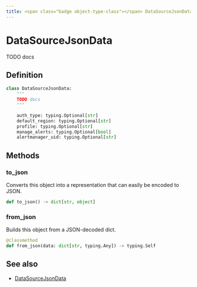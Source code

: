 ```yaml
---
title: <span class="badge object-type-class"></span> DataSourceJsonData
---
```

# <span class="badge object-type-class"></span> DataSourceJsonData

TODO docs

## Definition

```python
class DataSourceJsonData:
    """
    TODO docs
    """

    auth_type: typing.Optional[str]
    default_region: typing.Optional[str]
    profile: typing.Optional[str]
    manage_alerts: typing.Optional[bool]
    alertmanager_uid: typing.Optional[str]
```
## Methods

### <span class="badge object-method"></span> to_json

Converts this object into a representation that can easily be encoded to JSON.

```python
def to_json() -> dict[str, object]
```

### <span class="badge object-method"></span> from_json

Builds this object from a JSON-decoded dict.

```python
@classmethod
def from_json(data: dict[str, typing.Any]) -> typing.Self
```

## See also

 * <span class="badge builder"></span> [DataSourceJsonData](./builder-DataSourceJsonData.md)
